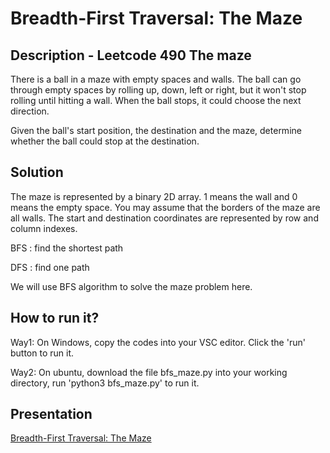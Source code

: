 # Breadth-First Traversal: The Maze
## Description - Leetcode 490 The maze
There is a ball in a maze with empty spaces and walls. The ball can go through empty spaces by rolling up, down, left or right, but it won't stop rolling until hitting a wall. When the ball stops, it could choose the next direction.

Given the ball's start position, the destination and the maze, determine whether the ball could stop at the destination.



## Solution
The maze is represented by a binary 2D array. 1 means the wall and 0 means the empty space. You may assume that the borders of the maze are all walls. The start and destination coordinates are represented by row and column indexes.


BFS : find the shortest path


DFS : find one path

We will use BFS algorithm to solve the maze problem here.


## How to run it?
Way1: On Windows, copy the codes into your VSC editor. Click the 'run' button to run it.


Way2: On ubuntu, download the file bfs_maze.py into your working directory, run 'python3 bfs_maze.py' to run it.

## Presentation
[Breadth-First Traversal: The Maze](https://docs.google.com/presentation/d/1IxDKEYZMIFmObrPERAgaAxwmnGNR5qziqgttXQEamWU/edit?usp=sharing)
